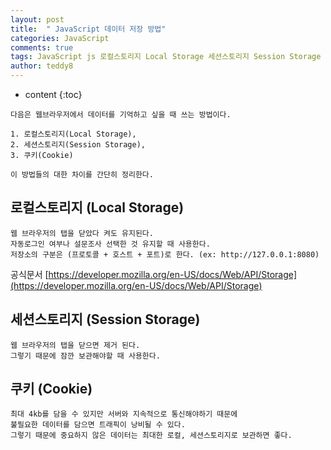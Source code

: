 ```yaml
---
layout: post   
title:  " JavaScript 데이터 저장 방법"
categories: JavaScript
comments: true
tags: JavaScript js 로컬스토리지 Local Storage 세션스토리지 Session Storage 쿠키 Cookie
author: teddy8  
---
```

* content
{:toc}


```
다음은 웹브라우저에서 데이터를 기억하고 싶을 때 쓰는 방법이다.

1. 로컬스토리지(Local Storage), 
2. 세션스토리지(Session Storage), 
3. 쿠키(Cookie)

이 방법들의 대한 차이를 간단히 정리한다.
```

## 로컬스토리지 (Local Storage)
```
웹 브라우저의 탭을 닫았다 켜도 유지된다.
자동로그인 여부나 설문조사 선택한 것 유지할 때 사용한다.
저장소의 구분은 (프로토콜 + 호스트 + 포트)로 한다. (ex: http://127.0.0.1:8080)
```
공식문서 [https://developer.mozilla.org/en-US/docs/Web/API/Storage](https://developer.mozilla.org/en-US/docs/Web/API/Storage)

## 세션스토리지 (Session Storage)
```
웹 브라우저의 탭을 닫으면 제거 된다.
그렇기 때문에 잠깐 보관해야할 때 사용한다.
```

## 쿠키 (Cookie)
```
최대 4kb를 담을 수 있지만 서버와 지속적으로 통신해야하기 때문에
불필요한 데이터를 담으면 트래픽이 낭비될 수 있다.
그렇기 때문에 중요하지 않은 데이터는 최대한 로컬, 세션스토리지로 보관하면 좋다.
```